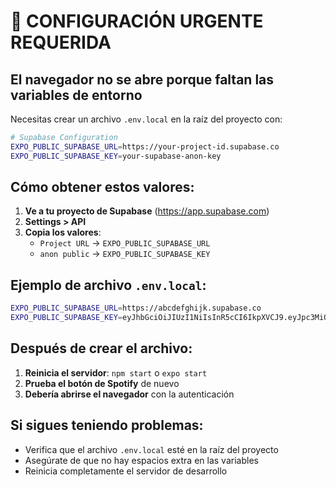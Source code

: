 # 🚨 CONFIGURACIÓN URGENTE REQUERIDA

## El navegador no se abre porque faltan las variables de entorno

Necesitas crear un archivo `.env.local` en la raíz del proyecto con:

```bash
# Supabase Configuration
EXPO_PUBLIC_SUPABASE_URL=https://your-project-id.supabase.co
EXPO_PUBLIC_SUPABASE_KEY=your-supabase-anon-key
```

## Cómo obtener estos valores:

1. **Ve a tu proyecto de Supabase** (https://app.supabase.com)
2. **Settings > API**
3. **Copia los valores**:
   - `Project URL` → `EXPO_PUBLIC_SUPABASE_URL`
   - `anon public` → `EXPO_PUBLIC_SUPABASE_KEY`

## Ejemplo de archivo `.env.local`:

```bash
EXPO_PUBLIC_SUPABASE_URL=https://abcdefghijk.supabase.co
EXPO_PUBLIC_SUPABASE_KEY=eyJhbGciOiJIUzI1NiIsInR5cCI6IkpXVCJ9.eyJpc3MiOiJzdXBhYmFzZSIsInJlZiI6ImFiY2RlZmdoaWprIiwicm9sZSI6ImFub24iLCJpYXQiOjE2OTk5MTk2ODAsImV4cCI6MjAxNTQ5NTY4MH0.example-key
```

## Después de crear el archivo:

1. **Reinicia el servidor**: `npm start` o `expo start`
2. **Prueba el botón de Spotify** de nuevo
3. **Debería abrirse el navegador** con la autenticación

## Si sigues teniendo problemas:

- Verifica que el archivo `.env.local` esté en la raíz del proyecto
- Asegúrate de que no hay espacios extra en las variables
- Reinicia completamente el servidor de desarrollo 